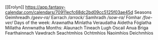 [[Erolyn]] 
https://app.fantasy-calendar.com/calendars/70911ecfc68dc2bd09cc5125f03ae45d
Seasons
	Geimhreadh */geev-ra/*
	Earrach */arrock/*
	Samhradh */sow-ra/*
	Fómhar */foe-ver/*
Days of the week:
	Arawnatha
	Minlatha
	Veraudatha
	Aidetha
	Fóglatha
	Millatha
	Annwnatha
Months:
	Alaunach
	Tineach
	Lugh
	Oscail
	Anua
	Briga
	Fearthainnach
	Vawdrach
	Seachtmhíos
	Ochtmhíos
	Naoimhíos
	Deichmhíos